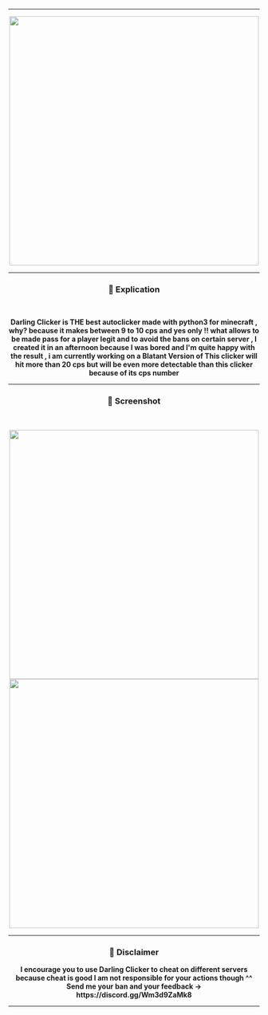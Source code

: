 -----

<p align="center">
<img src="https://cdn.discordapp.com/attachments/961291492629032960/980235998015406151/wordart.png", width="500", height="500">

-----
  
### <p align="center">👻 Explication</p>
<br>
<p align="center">
  <strong>Darling Clicker is THE best autoclicker made with python3 for minecraft , why? because it makes between 9 to 10 cps and yes only !! what allows to be made pass for a player legit and to avoid the bans on certain server , I created it in an afternoon because I was bored and I'm quite happy with the result , i am currently working on a Blatant Version of This clicker will hit more than 20 cps but will be even more detectable than this clicker because of its cps number </p>
  </strong>
<p></p>

-----

### <p align="center">👀 Screenshot</p>
<br>
<p align="center">
<img src="https://cdn.discordapp.com/attachments/961291492629032960/980239860860350464/unknown.png", width="500", height="500">
<img src="https://cdn.discordapp.com/attachments/961291492629032960/980239712268714004/unknown.png", width="500", height="500">
<br>

-----
  

### <p align="center">🧠 Disclaimer</p>
<p align="center">
  <strong>I encourage you to use Darling Clicker to cheat on different servers because cheat is good I am not responsible for your actions though ^^
    Send me your ban and your feedback -> https://discord.gg/Wm3d9ZaMk8 </p>

  
-----
